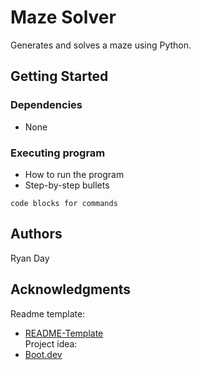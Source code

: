 # Maze Solver

Generates and solves a maze using Python.

## Getting Started

### Dependencies

* None

### Executing program

* How to run the program
* Step-by-step bullets
```
code blocks for commands
```

## Authors

Ryan Day

## Acknowledgments

Readme template:
* [README-Template](https://gist.github.com/DomPizzie/7a5ff55ffa9081f2de27c315f5018afc)  
Project idea:
* [Boot.dev](https://boot.dev)